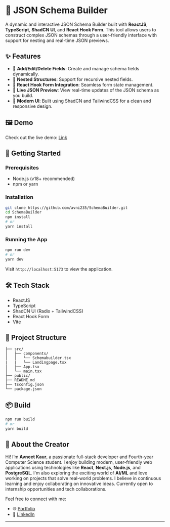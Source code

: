 
# 🧩 JSON Schema Builder

A dynamic and interactive JSON Schema Builder built with **ReactJS**, **TypeScript**, **ShadCN UI**, and **React Hook Form**. This tool allows users to construct complex JSON schemas through a user-friendly interface with support for nesting and real-time JSON previews.

## ✨ Features

- 🔧 **Add/Edit/Delete Fields**: Create and manage schema fields dynamically.
- 🧬 **Nested Structures**: Support for recursive nested fields.
- 🧠 **React Hook Form Integration**: Seamless form state management.
- 🧾 **Live JSON Preview**: View real-time updates of the JSON schema as you build.
- 💅 **Modern UI**: Built using ShadCN and TailwindCSS for a clean and responsive design.

## 🖼️ Demo

Check out the live demo: [Link](https://schema-builder-alpha.vercel.app/)

## 🚀 Getting Started

### Prerequisites

- Node.js (v18+ recommended)
- npm or yarn

### Installation

```bash
git clone https://github.com/avni235/SchemaBuilder.git
cd SchemaBuilder
npm install
# or
yarn install
```

### Running the App

```bash
npm run dev
# or
yarn dev
```

Visit `http://localhost:5173` to view the application.

## 🛠️ Tech Stack

- ReactJS
- TypeScript
- ShadCN UI (Radix + TailwindCSS)
- React Hook Form
- Vite

## 📁 Project Structure

```
├── src/
│   ├── components/
│   │   └── Schemabuilder.tsx
|   |   └── Landingpage.tsx
│   ├── App.tsx
│   └── main.tsx
├── public/
├── README.md
├── tsconfig.json
└── package.json
```

## 📦 Build

```bash
npm run build
# or
yarn build
```

## 🤝 About the Creator

Hi! I’m **Avneet Kaur**, a passionate full-stack developer and Fourth-year Computer Science student. I enjoy building modern, user-friendly web applications using technologies like **React**, **Next.js**, **Node.js**, and **PostgreSQL**. I'm also exploring the exciting world of **AI/ML** and love working on projects that solve real-world problems. I believe in continuous learning and enjoy collaborating on innovative ideas. Currently open to internship opportunities and tech collaborations.
 
Feel free to connect with me:

- 🌐 [Portfolio](https://avneet-kaur.framer.website)
- 💼 [LinkedIn](https://linkedin.com/in/avneet-kaur2)

---
